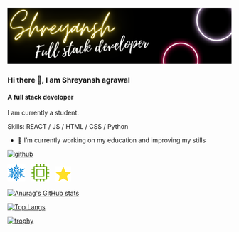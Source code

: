 ![A full stack developer](https://github.com/shreyanshagrawal/shreyanshagrawal/blob/main/Purple%20Gradient%20Digital%20Marketing%20LinkedIn%20Banner.png?raw=true)
### Hi there 👋, I am Shreyansh agrawal
#### A full stack developer

I am currently a student.

Skills: REACT / JS / HTML / CSS / Python

- 🔭 I’m currently working on my education and improving my stills 


[<img src='https://cdn.jsdelivr.net/npm/simple-icons@3.0.1/icons/github.svg' alt='github' height='40'>](https://github.com/shreyanshagrawal)  

<a href='https://archiveprogram.github.com/'><img src='https://raw.githubusercontent.com/acervenky/animated-github-badges/master/assets/acbadge.gif' width='40' height='40'></a> <a href='https://docs.github.com/en/developers'><img src='https://raw.githubusercontent.com/acervenky/animated-github-badges/master/assets/devbadge.gif' width='40' height='40'></a> <a href='https://stars.github.com/'><img src='https://raw.githubusercontent.com/acervenky/animated-github-badges/master/assets/starbadge.gif' width='35' height='35'></a> 



[![Anurag's GitHub stats](https://github-readme-stats.vercel.app/api?username=ShreyanshAgrawal&show_icons=ture&theme=radical)](https://github.com/anuraghazra/github-readme-stats)

[![Top Langs](https://github-readme-stats.vercel.app/api/top-langs/?username=shreyanshagrawal&theme=radical)](https://github.com/anuraghazra/github-readme-stats)

[![trophy](https://github-profile-trophy.vercel.app/?username=shreyanshagrawal&theme=radical)](https://github.com/ryo-ma/github-profile-trophy)
